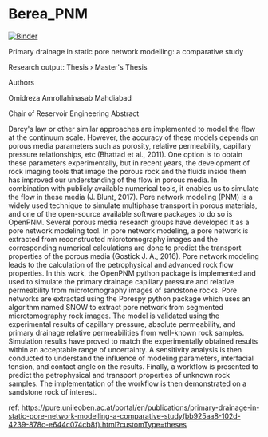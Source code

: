 # Berea_PNM
[![Binder](https://mybinder.org/badge_logo.svg)](https://mybinder.org/v2/gh/omidreza-amrollahi/Berea_PNM/HEAD)

Primary drainage in static pore network modelling: a comparative study

Research output: Thesis › Master's Thesis

Authors

Omidreza Amrollahinasab Mahdiabad

Chair of Reservoir Engineering
Abstract

Darcy's law or other similar approaches are implemented to model the flow at the continuum scale. However, the accuracy of these models depends on porous media parameters such as porosity, relative permeability, capillary pressure relationships, etc (Bhattad et al., 2011). One option is to obtain these parameters experimentally, but in recent years, the development of rock imaging tools that image the porous rock and the fluids inside them has improved our understanding of the flow in porous media. In combination with publicly available numerical tools, it enables us to simulate the flow in these media (J. Blunt, 2017). Pore network modeling (PNM) is a widely used technique to simulate multiphase transport in porous materials, and one of the open-source available software packages to do so is OpenPNM. Several porous media research groups have developed it as a pore network modeling tool. In pore network modeling, a pore network is extracted from reconstructed microtomography images and the corresponding numerical calculations are done to predict the transport properties of the porous media (Gostick J. A., 2016). Pore network modeling leads to the calculation of the petrophysical and advanced rock flow properties. In this work, the OpenPNM python package is implemented and used to simulate the primary drainage capillary pressure and relative permeability from microtomography images of sandstone rocks. Pore networks are extracted using the Porespy python package which uses an algorithm named SNOW to extract pore network from segmented microtomography rock images. The model is validated using the experimental results of capillary pressure, absolute permeability, and primary drainage relative permeabilities from well-known rock samples. Simulation results have proved to match the experimentally obtained results within an acceptable range of uncertainty. A sensitivity analysis is then conducted to understand the influence of modeling parameters, interfacial tension, and contact angle on the results. Finally, a workflow is presented to predict the petrophysical and transport properties of unknown rock samples. The implementation of the workflow is then demonstrated on a sandstone rock of interest.

ref: https://pure.unileoben.ac.at/portal/en/publications/primary-drainage-in-static-pore-network-modelling-a-comparative-study(bb925aa8-102d-4239-878c-e644c074cb8f).html?customType=theses
